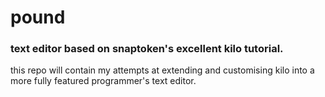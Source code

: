 # pound
### text editor based on snaptoken's excellent kilo tutorial.

this repo will contain my attempts at extending and customising kilo into a more fully featured programmer's text editor.
